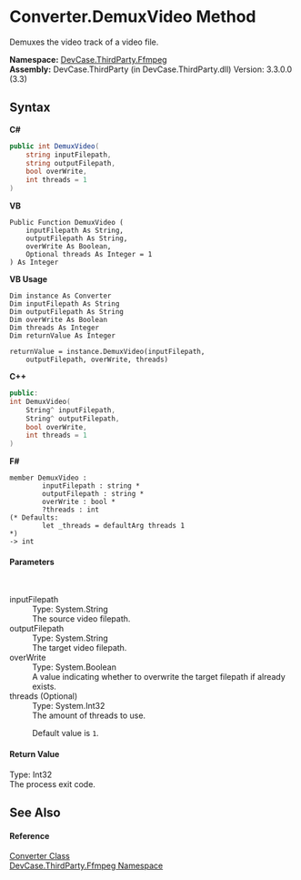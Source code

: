 # Converter.DemuxVideo Method 
 

Demuxes the video track of a video file.

**Namespace:**&nbsp;<a href="N_DevCase_ThirdParty_Ffmpeg">DevCase.ThirdParty.Ffmpeg</a><br />**Assembly:**&nbsp;DevCase.ThirdParty (in DevCase.ThirdParty.dll) Version: 3.3.0.0 (3.3)

## Syntax

**C#**<br />
``` C#
public int DemuxVideo(
	string inputFilepath,
	string outputFilepath,
	bool overWrite,
	int threads = 1
)
```

**VB**<br />
``` VB
Public Function DemuxVideo ( 
	inputFilepath As String,
	outputFilepath As String,
	overWrite As Boolean,
	Optional threads As Integer = 1
) As Integer
```

**VB Usage**<br />
``` VB Usage
Dim instance As Converter
Dim inputFilepath As String
Dim outputFilepath As String
Dim overWrite As Boolean
Dim threads As Integer
Dim returnValue As Integer

returnValue = instance.DemuxVideo(inputFilepath, 
	outputFilepath, overWrite, threads)
```

**C++**<br />
``` C++
public:
int DemuxVideo(
	String^ inputFilepath, 
	String^ outputFilepath, 
	bool overWrite, 
	int threads = 1
)
```

**F#**<br />
``` F#
member DemuxVideo : 
        inputFilepath : string * 
        outputFilepath : string * 
        overWrite : bool * 
        ?threads : int 
(* Defaults:
        let _threads = defaultArg threads 1
*)
-> int 

```


#### Parameters
&nbsp;<dl><dt>inputFilepath</dt><dd>Type: System.String<br />The source video filepath.</dd><dt>outputFilepath</dt><dd>Type: System.String<br />The target video filepath.</dd><dt>overWrite</dt><dd>Type: System.Boolean<br />A value indicating whether to overwrite the target filepath if already exists.</dd><dt>threads (Optional)</dt><dd>Type: System.Int32<br />The amount of threads to use. 

 Default value is `1`.</dd></dl>

#### Return Value
Type: Int32<br />The process exit code.

## See Also


#### Reference
<a href="T_DevCase_ThirdParty_Ffmpeg_Converter">Converter Class</a><br /><a href="N_DevCase_ThirdParty_Ffmpeg">DevCase.ThirdParty.Ffmpeg Namespace</a><br />
